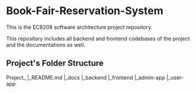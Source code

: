 # Book-Fair-Reservation-System 

This is the EC8208 software architecture project repository. 

This repository includes all backend and frontend codebases of the project and the documentations as well.

## Project's Folder Structure
Project_
  |_README.md
  |_docs
  |_backend
  |_frontend
    |_admin-app
    |_user-app
